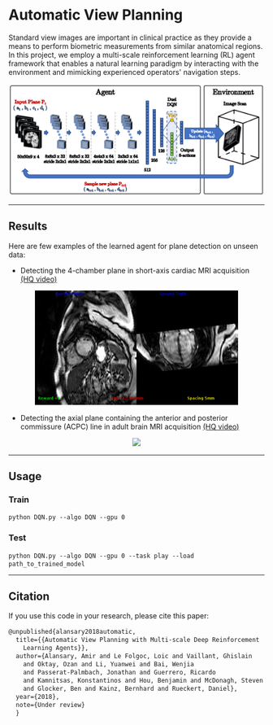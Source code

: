 # Automatic View Planning

Standard view images are important in clinical practice as they provide a means
to perform biometric measurements from similar anatomical regions.
In this project, we employ a multi-scale reinforcement learning (RL) agent
framework that enables a natural learning paradigm by interacting with the
environment and mimicking experienced operators' navigation steps.

<p align="center">
<img style="float: center;" src="images/framework.png" width="512">
</p>

---
## Results

Here are few examples of the learned agent for plane detection on unseen data:

* Detecting the 4-chamber plane in short-axis cardiac MRI acquisition [(HQ video)](videos/cardiac_4ch.mp4)

<p align="center">
<img src="./images/cardiac_4ch.gif" width="400">
</p>

* Detecting the axial plane containing the anterior and posterior commissure (ACPC) line in adult brain MRI acquisition [(HQ video)](videos/brain_acpc.mp4)

<p align="center">
<img src="./images/brain_acpc.gif" width="400">
</p>



---
## Usage

### Train
```
python DQN.py --algo DQN --gpu 0
```

### Test
```
python DQN.py --algo DQN --gpu 0 --task play --load path_to_trained_model
```

---
## Citation

If you use this code in your research, please cite this paper:

```
@unpublished{alansary2018automatic,
  title={{Automatic View Planning with Multi-scale Deep Reinforcement
    Learning Agents}},
  author={Alansary, Amir and Le Folgoc, Loic and Vaillant, Ghislain
    and Oktay, Ozan and Li, Yuanwei and Bai, Wenjia
    and Passerat-Palmbach, Jonathan and Guerrero, Ricardo
    and Kamnitsas, Konstantinos and Hou, Benjamin and McDonagh, Steven
    and Glocker, Ben and Kainz, Bernhard and Rueckert, Daniel},
  year={2018},
  note={Under review}
  }
 ```
